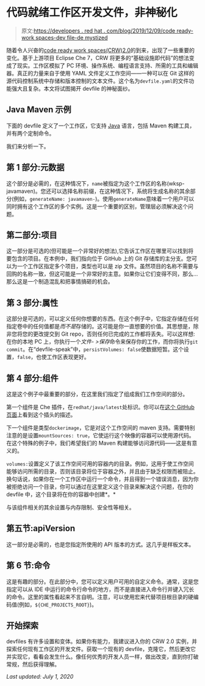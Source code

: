 # 代码就绪工作区开发文件，非神秘化

> 原文:[https://developers . red hat . com/blog/2019/12/09/code ready-work spaces-dev file-de mystized](https://developers.redhat.com/blog/2019/12/09/codeready-workspaces-devfile-demystified)

随着令人兴奋的[code ready work spaces(CRW)2.0](https://developers.redhat.com/blog/2019/12/03/red-hat-codeready-workspaces-2-new-tools-to-speed-kubernetes-development/)的到来，出现了一些重要的变化。基于上游项目 Eclipse Che 7，CRW 将更多的“基础设施即代码”的想法变成了现实。工作区模拟了 PC 环境、操作系统、编程语言支持、所需的工具和编辑器。真正的力量来自于使用 YAML 文件定义工作空间——一种可以在 Git 这样的源代码控制系统中存储和版本控制的文本文件。这个名为`devfile.yaml`的文件功能强大且复杂。本文将试图揭开 devfile 的神秘面纱。

## Java Maven 示例

下面的 devfile 定义了一个工作区，它支持 [Java](https://developers.redhat.com/developer-tools/java) 语言，包括 Maven 构建工具，并有两个定制命令。

我们来分析一下。

## 第 1 部分:元数据

这个部分是必需的，在这种情况下，`name`被指定为这个工作区的名称(wksp-javamaven)。您还可以选择名称前缀，在这种情况下，系统将生成名称的其余部分(例如，`generateName: javamaven-`)。使用`generateName`意味着一个用户可以同时拥有这个工作区的多个实例。这是一个重要的区别，管理层必须解决这个问题。

## 第二部分:项目

这一部分是可选的(但可能是一个非常好的想法),它告诉工作区在哪里可以找到将要包含的项目。在本例中，我们指向位于 GitHub 上的 Git 存储库的主分支。您可以为一个工作区指定多个项目，类型也可以是 zip 文件。虽然项目的名称不需要与回购的名称一致，但这可能是一个非常好的主意。如果你让它们变得不同，那么...那么这是一个制造混乱和把事情搞砸的机会。

## 第 3 部分:属性

这部分是可选的，可以定义任何你想要的东西。在这个例子中，它指定存储在任何指定卷中的任何值都是*而不是*存储的。这可能是你一直想要的价值。其思想是，除非您将您的更改提交到 Git repo，否则任何已完成的工作都将丢失。可以这样想:在你的本地 PC 上，你执行一个*文件- >保存*命令来保存你的工作，而你将执行`git commit`。在“devfile-speak”中，`persistVolumes: false`使数据短暂。这个设置，`false`，也使工作区表现更好。

## 第 4 部分:组件

这是这个例子中最重要的部分，在这里我们指定了组成我们工作空间的部分。

第一个组件是 Che 插件，在`redhat/java/latest`处标识。你可以在[这个 GitHub 页面](https://github.com/eclipse/che-plugin-registry/blob/master/v3/plugins/redhat/java/latest/meta.yaml)上看到这个插头的描述。

下一个组件是类型`dockerimage`，它是对这个工作空间的 maven 支持。需要特别注意的是设置`mountSources: true`，它使运行这个映像的容器可以使用源代码。在这个特殊的例子中，我们希望我们的 Maven 构建能够访问源代码——这是有意义的。

`volumes:`设置定义了该工作空间可用的容器内的目录。例如，这用于使工作空间能够访问所需的目录，否则该目录将位于容器之外，并且由于缺乏权限而被阻止。换句话说，如果你在一个工作区中运行一个命令，并且得到一个错误消息，因为你被拒绝访问一个目录，你可以通过在这里定义这个目录来解决这个问题，在你的 devfile 中，这个目录将在你的容器中创建*。*

与该组件相关的其余设置与内存限制、安全性等相关。

## 第五节:apiVersion

这一部分是必需的，也是您指定所使用的 API 版本的方式。这几乎是样板文本。

## 第 6 节:命令

这是有趣的部分。在此部分中，您可以定义用户可用的自定义命令。通常，这是您指定可以从 IDE 中运行的命令行命令的地方，而不是直接进入命令行并键入冗长的命令。这里的属性看起来不言自明。注意，可以使用宏来代替项目根目录的硬编码值(例如，`${CHE_PROJECTS_ROOT}`)。

## 开始探索

devfiles 有许多设置和变体。如果你有能力，我建议进入你的 CRW 2.0 实例，并探索任何现有工作区的开发文件。获取一个现有的 devfile，克隆它，然后更改它并实现它，看看会发生什么。像任何优秀的开发人员一样，做出改变，直到你打破常规，然后获得理解。

*Last updated: July 1, 2020*
